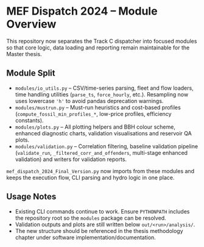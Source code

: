 ﻿# MEF Dispatch 2024 – Module Overview

This repository now separates the Track C dispatcher into focused modules so that
core logic, data loading and reporting remain maintainable for the Master thesis.

## Module Split

- `modules/io_utils.py` – CSV/time-series parsing, fleet and flow loaders, time
  handling utilities (`parse_ts`, `force_hourly`, etc.). Resampling now uses
  lowercase `'h'` to avoid pandas deprecation warnings.
- `modules/mustrun.py` – Must-run heuristics and cost-based profiles
  (`compute_fossil_min_profiles_*`, low-price profiles, efficiency constants).
- `modules/plots.py` – All plotting helpers and BBH colour scheme, enhanced
  diagnostic charts, validation visualisations and reservoir QA plots.
- `modules/validation.py` – Correlation filtering, baseline validation pipeline
  (`validate_run`, `_filtered_corr_and_offenders`, multi-stage enhanced
  validation) and writers for validation reports.

`mef_dispatch_2024_Final_Version.py` now imports from these modules and keeps the
execution flow, CLI parsing and hydro logic in one place.

## Usage Notes

- Existing CLI commands continue to work. Ensure `PYTHONPATH` includes the
  repository root so the `modules` package can be resolved.
- Validation outputs and plots are still written below `out/<run>/analysis/`.
- The new structure should be referenced in the thesis methodology chapter under
  software implementation/documentation.
